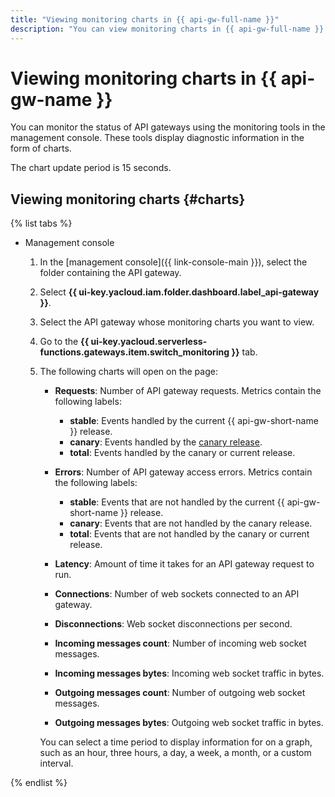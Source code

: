 ```yaml
---
title: "Viewing monitoring charts in {{ api-gw-full-name }}"
description: "You can view monitoring charts in {{ api-gw-full-name }} for such measures as the number of queries to an API gateway, number of errors accessing the API gateway, and the time of requests to the API server. To view the chart, click {{ api-gw-name }} in the folder with the API gateway you want to get details about. In the window that opens, select the API gateway that you want to view monitoring charts for."
---
```


# Viewing monitoring charts in {{ api-gw-name }}

You can monitor the status of API gateways using the monitoring tools in the management console. These tools display diagnostic information in the form of charts.

The chart update period is 15 seconds.

## Viewing monitoring charts {#charts}

{% list tabs %}

- Management console

   1. In the [management console]({{ link-console-main }}), select the folder containing the API gateway.
   1. Select **{{ ui-key.yacloud.iam.folder.dashboard.label_api-gateway }}**.
   1. Select the API gateway whose monitoring charts you want to view.
   1. Go to the **{{ ui-key.yacloud.serverless-functions.gateways.item.switch_monitoring }}** tab.
   1. The following charts will open on the page:

      * **Requests**: Number of API gateway requests. Metrics contain the following labels:
         * **stable**: Events handled by the current {{ api-gw-short-name }} release.
         * **canary**: Events handled by the [canary release](../concepts/extensions/canary.md).
         * **total**: Events handled by the canary or current release.
      * **Errors**: Number of API gateway access errors. Metrics contain the following labels:
         * **stable**: Events that are not handled by the current {{ api-gw-short-name }} release.
         * **canary**: Events that are not handled by the canary release.
         * **total**: Events that are not handled by the canary or current release.
      * **Latency**: Amount of time it takes for an API gateway request to run.

      * **Connections**: Number of web sockets connected to an API gateway.

      * **Disconnections**: Web socket disconnections per second.

      * **Incoming messages count**: Number of incoming web socket messages.

      * **Incoming messages bytes**: Incoming web socket traffic in bytes.

      * **Outgoing messages count**: Number of outgoing web socket messages.

      * **Outgoing messages bytes**: Outgoing web socket traffic in bytes.

      You can select a time period to display information for on a graph, such as an hour, three hours, a day, a week, a month, or a custom interval.

{% endlist %}
